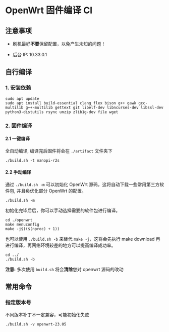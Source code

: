 # OpenWrt 固件编译 CI

## 注意事项

- 刷机最好**不要**保留配置，以免产生未知的问题！

- 后台 IP: 10.33.0.1

## 自行编译

### 1.  安装依赖

```
sudo apt update
sudo apt install build-essential clang flex bison g++ gawk gcc-multilib g++-multilib gettext git libelf-dev libncurses-dev libssl-dev python3-distutils rsync unzip zlib1g-dev file wget
```

### 2. 固件编译

#### 2.1 一键编译

全自动编译, 编译完后固件将会在 `./artifact` 文件夹下

```
./build.sh -t nanopi-r2s
```

#### 2.2 手动编译

通过 `./build.sh -m` 可以初始化 OpenWrt 源码，这将自动下载一些常用第三方软件包, 并且~~负~~优化部分 OpenWrt 的配置。

```
./build.sh -m
```

初始化完毕后后，你可以手动选择需要的软件包进行编译。

```
cd ./openwrt
make menuconfig
make -j$(($(nproc) + 1))
```

也可以使用 `./build.sh -b` 来替代 `make -j`，这将会先执行 make download 再进行编译，再网络环境较差的地方可以提高编译成功率。

```
cd ../
./build.sh -b
```

**注意:** 多次使用 `build.sh` 将会**清除**您对 openwrt 源码的改动

## 常用命令

### 指定版本号

不同版本补丁不一定兼容，可能初始化失败

```
./build.sh -v openwrt-23.05
```
